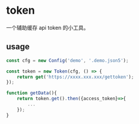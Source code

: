 # token

一个辅助缓存 api token 的小工具。

## usage

```javascript
const cfg = new Config('demo', '.demo.json5');

const token = new Token(cfg, () => {
    return get('https://xxxx.xxx.xxx/gettoken');
});

function getData(){
    return token.get().then({access_token}=>{
        ...
    });
}
```